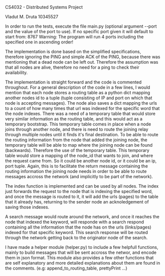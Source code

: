 CS4032 - Distributed Systems Project

Vladut M. Druta
10345527

In order to run the tests, execute the file main.py (optional argument --port and the value of the port to use). If no specific port given it will default to start from: 8767
Warning: The program will run 4 ports including the specified one in ascending order!

The implementation is done based on the simplified specifications, therefore ignoring the PING and simple ACK of the PING, because there was mentioning that a dead node can be left out. Therefore the assumption was that all nodes are alive, therefore no need for a ping to check their availability. 

The implementation is straight forward and the code is commented throughout. 
For a general description of the code in a few lines, I would mention that each node stores a routing table as a python dict mapping another nodes id to a tuple (tuple consisting of IP and port on which that node is accepting messages). 
The node also saves a dict mapping the urls to a count of how many times that url was indexed for the specific word that the node indexes. 
There was a need of a temporary table that would store very similar information as the routing table, and this would act as a temporary bootstrap. 
This temporary table comes in place when a node joins through another node, and there is need to route the joining relay through multiple nodes until it finds it's final destination. 
To be able to route the routing information from the node that added the joining node, the temporary table will be able to map where the joining node can be found (backwards). 
Therefore the use of the temporary table. This temporary table would store a mapping of the node_id that wants to join, and where the request came from. So it could be another node id, or it could be an ip, port tuple.
Again, this is to facilitate the return message containing the routing information the joining node needs in order to be able to route messages accross the network (and implicitly to be part of the network).

The index function is implemented and can be used by all nodes. The index just forwards the request to the node that is indexing the specified word, and once the message is routed to it, it will add the urls (pages) to the table that it already has, returning to the sender node an acknoledgement of saving those indexes.

A search message would route around the network, and once it reaches the node that indexed the keyword, will responde with a search respond containing all the information that the node has on the urls (links/pages) indexed for that specific keyword. This search response will be routed through the network getting back to the originator node of the search.

I have made a helper module (helper.py) to include a few helpfull functions, mainly to build messages that will be sent accross the networ, and encode them in json format. This module also provides a few other functions that are self explanatory and more detailed explanations about them are found in the comments. (e.g: append_to_routing_table, prettyPrint ...)

